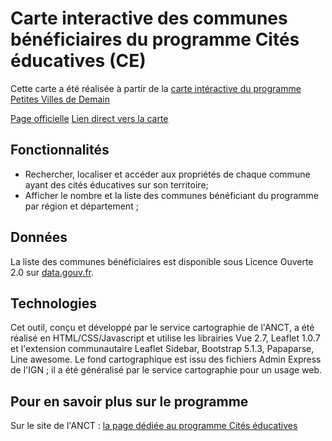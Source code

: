 # Carte interactive des communes bénéficiaires du programme Cités éducatives (CE)
Cette carte a été réalisée à partir de la [carte intéractive du programme Petites Villes de Demain](https://github.com/anct-carto/pvd)

[Page officielle](https://todo)
[Lien direct vers la carte](https://todo)

## Fonctionnalités 
- Rechercher, localiser et accéder aux propriétés de chaque commune ayant des cités éducatives sur son territoire; 
- Afficher le nombre et la liste des communes bénéficiant du programme par région et département ;  

## Données
La liste des communes bénéficiaires est disponible sous Licence Ouverte 2.0 sur [data.gouv.fr](https://www.data.gouv.fr/fr/datasets/programme-cites-educatives/).

## Technologies
Cet outil, conçu et développé par le service cartographie de l'ANCT, a été réalisé en HTML/CSS/Javascript et utilise les librairies Vue 2.7, Leaflet 1.0.7 et l'extension communautaire Leaflet Sidebar, Bootstrap 5.1.3, Papaparse, Line awesome. Le fond cartographique est issu des fichiers Admin Express de l'IGN ; il a été généralisé par le service cartographie pour un usage web. 

## Pour en savoir plus sur le programme 
Sur le site de l'ANCT : [la page dédiée au programme Cités éducatives](https://agence-cohesion-territoires.gouv.fr/cites-educatives-76)
